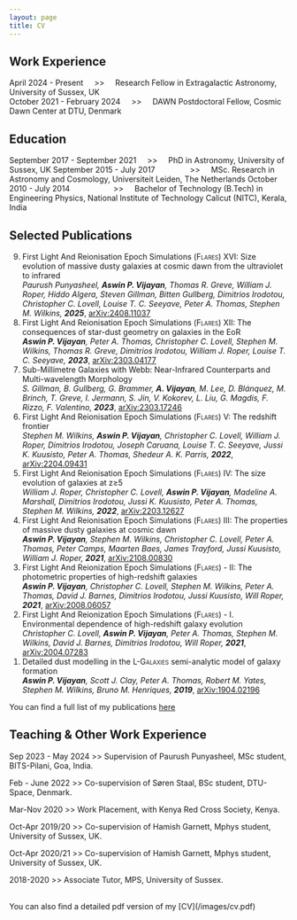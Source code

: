 ```yaml
---
layout: page
title: CV
---
```


<h2>Work Experience</h2>
April 2024 - Present &nbsp;&nbsp;&nbsp;&nbsp;>>&nbsp;&nbsp;&nbsp;&nbsp; Research Fellow in Extragalactic Astronomy, University of Sussex, UK
<br>
October 2021 - February 2024 &nbsp;&nbsp;&nbsp;&nbsp;>>&nbsp;&nbsp;&nbsp;&nbsp; DAWN Postdoctoral Fellow, Cosmic Dawn Center at DTU, Denmark

<h2>Education</h2>
September 2017 - September 2021 &nbsp;&nbsp;&nbsp;&nbsp;>>&nbsp;&nbsp;&nbsp;&nbsp; PhD in Astronomy, University of Sussex, UK  
September 2015 - July 2017 &nbsp;&nbsp;&nbsp;&nbsp;&nbsp;&nbsp;&nbsp;&nbsp;&nbsp;&nbsp;&nbsp;&nbsp;&nbsp;&nbsp;&nbsp;>>&nbsp;&nbsp;&nbsp;&nbsp; MSc. Research in Astronomy and Cosmology, Universiteit Leiden, The Netherlands  
October 2010 - July 2014 &nbsp;&nbsp;&nbsp;&nbsp;&nbsp;&nbsp;&nbsp;&nbsp;&nbsp;&nbsp;&nbsp;&nbsp;&nbsp;&nbsp;&nbsp;&nbsp;&nbsp;&nbsp;&nbsp;>>&nbsp;&nbsp;&nbsp;&nbsp; Bachelor of Technology (B.Tech) in Engineering Physics, National Institute of Technology Calicut (NITC), Kerala, India

<h2>Selected Publications</h2>
<ol reversed>
<li> First Light And Reionisation Epoch Simulations (<span style="font-variant: small-caps;">Flares</span>) XVI: Size evolution of massive dusty galaxies at cosmic dawn from the ultraviolet to infrared <br>
<i>Paurush Punyasheel, <b>Aswin P. Vijayan</b>,  Thomas R. Greve, William J. Roper, Hiddo Algera, Steven Gillman, Bitten Gullberg, Dimitrios Irodotou, Christopher C. Lovell, Louise T. C. Seeyave, Peter A. Thomas, Stephen M. Wilkins, <b>2025</b></i>, <a href="https://ui.adsabs.harvard.edu/abs/2025A%26A...696A.234P/abstract">arXiv:2408.11037</a>
</li>
<li> First Light And Reionisation Epoch Simulations (<span style="font-variant: small-caps;">Flares</span>) XII: The consequences of star-dust geometry on galaxies in the EoR <br>
<i><b>Aswin P. Vijayan</b>, Peter A. Thomas, Christopher C. Lovell, Stephen M. Wilkins, Thomas R. Greve, Dimitrios Irodotou, William J. Roper, Louise T. C. Seeyave, <b>2023</b></i>, <a href="https://ui.adsabs.harvard.edu/abs/2023arXiv230304177V/abstract">arXiv:2303.04177</a>
</li>
<li> Sub-Millimetre Galaxies with Webb: Near-Infrared Counterparts and Multi-wavelength Morphology <br>
<i>S. Gillman, B. Gullberg, G. Brammer, <b>A. Vijayan</b>, M. Lee, D. Blánquez, M. Brinch, T. Greve, I. Jermann, S. Jin, V. Kokorev, L. Liu, G. Magdis, F. Rizzo, F. Valentino, <b>2023</b></i>, <a href="https://ui.adsabs.harvard.edu/abs/2023arXiv230317246G/abstract">arXiv:2303.17246</a>
</li>
<li> First Light And Reionisation Epoch Simulations (<span style="font-variant: small-caps;">Flares</span>) V: The redshift frontier <br>
<i>Stephen M. Wilkins, <b>Aswin P. Vijayan</b>, Christopher C. Lovell, William J. Roper, Dimitrios Irodotou, Joseph Caruana, Louise T. C. Seeyave, Jussi K. Kuusisto, Peter A. Thomas, Shedeur A. K. Parris, <b>2022</b></i>, <a href="https://ui.adsabs.harvard.edu/abs/2022arXiv220409431W/abstract">arXiv:2204.09431</a>
</li>
<li> First Light And Reionisation Epoch Simulations (<span style="font-variant: small-caps;">Flares</span>) IV: The size evolution of galaxies at  z&geq;5 <br>
<i>William J. Roper, Christopher C. Lovell, <b>Aswin P. Vijayan</b>, Madeline A. Marshall, Dimitrios Irodotou, Jussi K. Kuusisto, Peter A. Thomas, Stephen M. Wilkins, <b>2022</b></i>, <a href="https://ui.adsabs.harvard.edu/abs/2022arXiv220312627R/abstract">arXiv:2203.12627</a>
</li>
<li> First Light And Reionisation Epoch Simulations (<span style="font-variant: small-caps;">Flares</span>) III: The properties of massive dusty galaxies at cosmic dawn <br>
<i><b>Aswin P. Vijayan</b>, Stephen M. Wilkins, Christopher C. Lovell, Peter A. Thomas, Peter Camps, Maarten Baes, James Trayford, Jussi Kuusisto, William J. Roper, <b>2021</b></i>, <a href="https://ui.adsabs.harvard.edu/abs/2021arXiv210800830V/abstract">arXiv:2108.00830</a>
</li>
<li> First Light And Reionization Epoch Simulations (<span style="font-variant: small-caps;">Flares</span>) - II: The photometric properties of high-redshift galaxies<br>
<i><b>Aswin P. Vijayan</b>, Christopher C. Lovell, Stephen M. Wilkins, Peter A. Thomas,  David J. Barnes, Dimitrios Irodotou, Jussi Kuusisto, Will Roper, <b>2021</b></i>, <a href="https://ui.adsabs.harvard.edu/abs/2021MNRAS.501.3289V/abstract">arXiv:2008.06057</a>
</li>
<li> First Light And Reionization Epoch Simulations (<span style="font-variant: small-caps;">Flares</span>) - I. Environmental dependence of high-redshift galaxy evolution <br>
<i>Christopher C. Lovell, <b>Aswin P. Vijayan</b>, Peter A. Thomas, Stephen M. Wilkins, David J. Barnes, Dimitrios Irodotou, Will Roper, <b>2021</b></i>, <a href="https://ui.adsabs.harvard.edu/abs/2021MNRAS.500.2127L/abstract">arXiv:2004.07283</a>
</li>
<li>
Detailed dust modelling in the <span style="font-variant: small-caps;">L-Galaxies</span> semi-analytic model of galaxy formation <br>
<i><b>Aswin P. Vijayan</b>, Scott J. Clay, Peter A. Thomas, Robert M. Yates, Stephen M. Wilkins, Bruno M. Henriques, <b>2019</b></i>, <a href="https://ui.adsabs.harvard.edu/abs/2019MNRAS.489.4072V/abstract">arXiv:1904.02196</a>
</li>
</ol>  

You can find a full list of my publications [here](https://ui.adsabs.harvard.edu/public-libraries/nx11cjS2ROuxirheKfVAYw)

<h2>Teaching & Other Work Experience</h2>
Sep 2023 - May 2024 >> Supervision of Paurush Punyasheel, MSc student, BITS-Pilani, Goa, India.

Feb - June 2022 >> Co-supervision of S&oslash;ren Staal, BSc student, DTU-Space, Denmark.

<!--Oct 2021 >> SOC, [Models and Simulations of High-Redshift Galaxies](http://sazerac-conference.org/SIPS2122/1.html) - Sazerac Sip.

Feb 2021 >> SOC, [CIDER: The Cold ISM During the Epoch of Reionisation](http://sazerac-conference.org/SIPS2021/4.html) - Sazerac Sip.-->

Mar-Nov 2020 >> Work Placement, with Kenya Red Cross Society, Kenya.

Oct-Apr 2019/20 >> Co-supervision of Hamish Garnett, Mphys student, University of Sussex, UK.

Oct-Apr 2020/21 >> Co-supervision of Hamish Garnett, Mphys student, University of Sussex, UK.

2018-2020 >> Associate Tutor, MPS, University of Sussex.

<br>
You can also find a detailed pdf version of my [CV](/images/cv.pdf)
